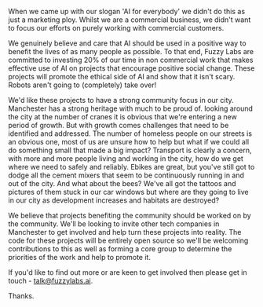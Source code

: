 When we came up with our slogan 'AI for everybody' we didn't do this as just a marketing ploy. Whilst we are a commercial business, we didn't want to focus our efforts on purely working with commercial customers.

We genuinely believe and care that AI should be used in a positive way to benefit the lives of as many people as possible. To that end, Fuzzy Labs are committed to investing 20% of our time in non commercial work that makes effective use of AI on projects that encourage positive social change. These projects will promote the ethical side of AI and show that it isn't scary. Robots aren't going to (completely) take over!

We'd like these projects to have a strong community focus in our city. Manchester has a strong heritage with much to be proud of. looking around the city at the number of cranes it is obvious that we're entering a new period of growth. But with growth comes challenges that need to be identified and addressed.  The number of homeless people on our streets is an obvious one, most of us are unsure how to help but what if we could all do something small that made a big impact? Transport is clearly a concern, with more and more people living and working in the city, how do we get where we need to safely and reliably. Ebikes are great, but you've still got to dodge all the cement mixers that seem to be continuously running in and out of the city. And what about the bees? We've all got the tattoos and pictures of them stuck in our car windows but where are they going to live in our city as development increases and habitats are destroyed?

We believe that projects benefiting the community should be worked on by the community. We'll be looking to invite other tech companies in Manchester to get involved and help turn these projects into reality. The code for these projects will be entirely open source so we'll be welcoming contributions to this as well as forming a core group to determine the priorities of the work and help to promote it.

If you'd like to find out more or are keen to get involved then please get in touch - talk@fuzzylabs.ai.

Thanks.
